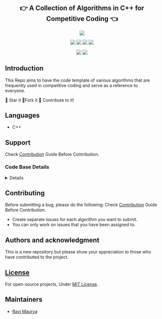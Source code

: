 <p align="center">
<h2 align="center">👉 A Collection of Algorithms in C++ for Competitive Coding 👈</h2>
</p>

<p align="center">
<img src="https://img.shields.io/badge/language-C++-blue?style=for-the-badge">
 </p>
<p align="center">
<img src="https://img.shields.io/github/issues-raw/raviMaurya12/DSandAlgo?style=for-the-badge" >
<img src="https://img.shields.io/github/issues-closed-raw/raviMaurya12/DSandAlgo?style=for-the-badge" >
<img src="https://img.shields.io/github/issues-pr-raw/raviMaurya12/DSandAlgo?style=for-the-badge" >
<img src="https://img.shields.io/github/issues-pr-closed-raw/raviMaurya12/DSandAlgo?style=for-the-badge" >
</p>
<p align="center">
<img src="https://img.shields.io/github/hacktoberfest/2020/raviMaurya12/DSandAlgo?style=for-the-badge">
<img src="https://img.shields.io/github/contributors/raviMaurya12/DSandAlgo?style=for-the-badge">
</p>

## Introduction

This Repo aims to have the code template of various algorithms that are frequently used in competitive coding and serve as a reference to everyone.

:star2: Star it 
:fork_and_knife:Fork it
:handshake: Contribute to it!


## Languages 
- C++

## Support

Check [Contribution](/CONTRIBUTING.md) Guide Before Contribution.



<!-- Restrctions:maintainers only access -->

<summary><h3>Code Base Details</h3></summary>
<details>

| Algorithm #                      	| Brief explaination           	| Difficulty (if applicable)	      |
|---|---|---|



</details>

## Contributing

Before submitting a bug, please do the following:
Check [Contribution](/CONTRIBUTING.md) Guide Before Contribution.

- Create separate issues for each algorithm you want to submit.
- You can only work on issues that you have been assigned to.

## Authors and acknowledgment

This is a new repository but please show your appreciation to those who have contributed to the project.

## [License](/LICENSE)

For open-source projects, Under [MIT License](/LICENSE).

## Maintainers

- [Ravi Maurya](https://github.com/raviMaurya12)
